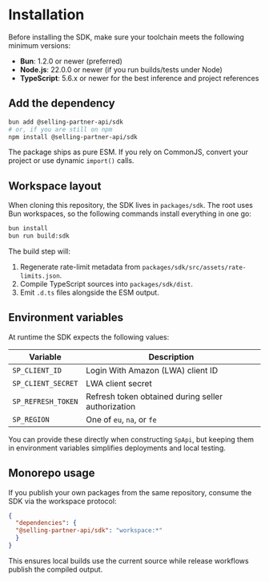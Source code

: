 # Installation

Before installing the SDK, make sure your toolchain meets the following minimum versions:

- **Bun**: 1.2.0 or newer (preferred)
- **Node.js**: 22.0.0 or newer (if you run builds/tests under Node)
- **TypeScript**: 5.6.x or newer for the best inference and project references

## Add the dependency

```bash
bun add @selling-partner-api/sdk
# or, if you are still on npm
npm install @selling-partner-api/sdk
```

The package ships as pure ESM. If you rely on CommonJS, convert your project or use dynamic `import()` calls.

## Workspace layout

When cloning this repository, the SDK lives in `packages/sdk`. The root uses Bun workspaces, so the following commands install everything in one go:

```bash
bun install
bun run build:sdk
```

The build step will:

1. Regenerate rate-limit metadata from `packages/sdk/src/assets/rate-limits.json`.
2. Compile TypeScript sources into `packages/sdk/dist`.
3. Emit `.d.ts` files alongside the ESM output.

## Environment variables

At runtime the SDK expects the following values:

| Variable | Description |
| --- | --- |
| `SP_CLIENT_ID` | Login With Amazon (LWA) client ID |
| `SP_CLIENT_SECRET` | LWA client secret |
| `SP_REFRESH_TOKEN` | Refresh token obtained during seller authorization |
| `SP_REGION` | One of `eu`, `na`, or `fe` |

You can provide these directly when constructing `SpApi`, but keeping them in environment variables simplifies deployments and local testing.

## Monorepo usage

If you publish your own packages from the same repository, consume the SDK via the workspace protocol:

```json
{
  "dependencies": {
  "@selling-partner-api/sdk": "workspace:*"
  }
}
```

This ensures local builds use the current source while release workflows publish the compiled output.
